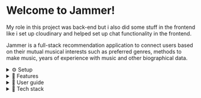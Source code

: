 # Welcome to Jammer!

My role in this project was back-end but i also did some stuff in the frontend like i set up cloudinary and helped set up chat functionality in the frontend.

Jammer is a full-stack recommendation application to connect users based on their mutual musical interests such as preferred genres, methods to make music, years of experience with music and other biographical data.

<details>
<summary>⚙️ Setup</summary>
<h1>Setup</h1>

Alternatively test the application at our [live website](https://match-me-20pb.onrender.com). \
**NB! Give the frontend and backend servers a minute to wake up!**

To start the project manually yourself you have to set up postgres database and also create .env file in both root folder and client folder with following info:

1) Backend .env:
#postgres
POSTGRES_URL=
POSTGRES_PASSWORD=
POSTGRES_USERNAME=

#backend
VITE_BACKEND_URL=http://localhost:8080

#service key
SERVICE_KEY=

#number of test users to generate
NUMBER_OF_USERS=100

2) Frontend .env:
#front-end
VITE_GOOGLE_API=
VITE_GOOGLE_API_KEY=
SPRING_FRONTEND_URL=http://localhost:5173

#service key
VITE_SERVICE_KEY=

<ol>
<li>Clone the repository</li>

```bash
git clone https://gitea.kood.tech/andreberezin/match-me.git
```

<li>Move to the frontend directory</li>

```bash
cd match-me/client
```

<li>Install the dependencies</li>

```bash
npm install
```

<li>Set number of test users in .env file</li>

```bash
NUMBER_OF_USERS
```

<li>Run the application</li>

```bash
npm start
```

<li>Open the application</li>

[Go to localhost:5173](http://localhost:5173)

<li>Give it time to generate test users (see logs in the console). Enjoy!</li>


</ol>
</details>

<details>
<summary>🚀 Features</summary>
<h1>Features</h1>
<ul>
<li>Find you matches based on your preferences such as age, gender, location, years of experience, the types of genres you prefer, the way you prefer to make music and what goals you have.</li>
<li>See your current and pending connections</li>
<li>Remove or add connections as you wish</li>
<li>Check out your connections' profiles</li>
<li>Securely chat with your connections</li>
<li>See who is online or offline, who is currently typing you a message</li>
<li>Notifications for unread messages</li>
<li>Check your own profile</li>
<li>Change your preferences</li>
<li>Responsive designs for mobile and desktop</li>
<li>Swiping feature for mobile</li>
<li>Geolocation detects your location</li>
<li>Algorithm finds matches based on your location and the maximum radius you set</li>
</ul>
</details>

<details>
<summary>📖 User guide</summary>
<h1>User guide</h1>
<ul>
<li>Sign up in /register</li>
<li>Find matches in /recommendations</li>
<li>Chat in /chats</li>
<li>Check your own profile in /dashboard</li>
<li>See your connections in /connections</li>
</ul>
</details>

<details>
<h1>Tech stack</h1>
<summary>📱 Tech stack</summary>

### Backend
- ![Spring Boot](https://img.shields.io/badge/Spring%20Boot-3.4.1-green)
- ![Java](https://img.shields.io/badge/Java-17-orange)

### Frontend
- ![React](https://img.shields.io/badge/React-18.3.1-blue)
- ![Vite](https://img.shields.io/badge/Vite-6.0.5-yellow)
- ![React Router](https://img.shields.io/badge/React%20Router-7.1.3-purple)

### General Tools
- ![Docker](https://img.shields.io/badge/Docker-28.0.0-blue)
</details>
